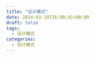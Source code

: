 ```yaml
---
title: "设计模式"
date: 2024-03-18T16:00:01+08:00
draft: false
tags:
  - 设计模式
categories:
  - 设计模式
---
```


